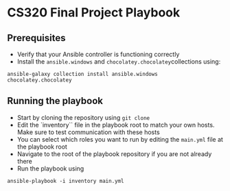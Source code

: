 # CS320 Final Project Playbook

## Prerequisites

- Verify that your Ansible controller is functioning correctly
- Install the `ansible.windows` and `chocolatey.chocolatey`collections using:
```
ansible-galaxy collection install ansible.windows chocolatey.chocolatey
```

## Running the playbook

- Start by cloning the repository using `git clone`
- Edit the `inventory`` file in the playbook root to match your own hosts. Make sure to test communication with these hosts
- You can select which roles you want to run by editing the `main.yml` file at the playbook root
- Navigate to the root of the playbook repository if you are not already there
- Run the playbook using
```
ansible-playbook -i inventory main.yml
```